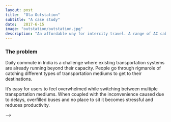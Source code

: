 ```yaml
---
layout: post
title:  "Ola Outstation"
subtitle: "A case study"
date:   2017-6-15
image: "outstation/outstation.jpg"
description: "An affordable way for intercity travel. A range of AC cabs driven by top partners, available in 1 hour or book upto 7 days in advance. We have you covered across India with presence in 90+ cities with over 500 one way routes."
---
```


<!-- <div class="row">
	<div class="col-6">
		<h3>role</h3>
	</div>
</div> -->
<section class="section-bottom-margin">
	<h3>
		The problem
	</h3>
	<p>
		Daily commute in India is a challenge where existing transportation systems are already running beyond their capacity. People go through rigmarole of catching different types of transportation mediums to get to their destinations.
	</p>
	<p>
		It’s easy for users to feel overwhelmed while switching between multiple transportation mediums. When coupled with the inconvenience caused due to delays, overfilled buses and no place to sit it becomes stressful and reduces productivity.
	</p>
</section>


<!-- <h3>
    User study
</h3>
<p>
    Our users are those who travel to work on a daily basis, ocassionally using multiple modes of transportation.
</p>
<p>
    Here are a few questions that we asked our users to chart down their existing user journey:
</p>
<ul>
    <li>How do you identify your nearest pickup point?</li>
    <li>If you have a destination in mind, how do you decide which bus to 	take?</li>
    <li>Do you have any concerns while travelling?</li>
    <li>Do you care about getting a seat in the bus?</li>
    <li>How do you explore different routes?</li>
    <li>Do you care about the quality of transportation you are travelling in?</li>
</ul>
<p><b>The above set of questions helped us map the current user journey and its challenges.</b></p>

<p class="hero-image" style="text-align:center;"><img src="{{ '/assets/img/userjourney.jpg' | prepend: site.baseurl }}" alt=""></p>

<h3>
    Top user concerns during the journey
</h3>
<ul>
    <li>When is the bus arriving at my stop?</li>
    <li>Where is the nearest pickup?</li>
    <li>Where will I be dropped off?</li>
    <li>Will I get a seat?</li>
    <li>What is the schedule of the bus?</li>
    <li>When will I reach my destination?</li>
</ul>

<h3>
    What are the desired outcomes
</h3>
<ul>
    <li>Reduce anxiety about bus location</li>
    <li>Provide real time tracking</li>
    <li>Guarantee a seat</li>
    <li>Exploration of routes and pickup/drop off points</li>
    <li>Provide comfortable travel with air-conditioned buses</li>
    <li>Make sure users reache their destination safely</li>
</ul>
<blockquote>
    We obsessed over making Shuttle easy and intuitive to use. To come up with a clear vision and flow was a challenge, and to make sure we hadn’t left out any idea, we went through twenty end to end prototypes of the app, exploring different flows thoroughly and picking out the best solution to make the final product.
</blockquote>
<h3>
    UX process
</h3>
<p>
    When you work on a product like Shuttle, that has to be built from scratch, there are thousands of ideas floating and you have to make a well informed decision, articulate and justify it too. It's a critical situation, because the success of the product depends on the direction you take it into.
</p>

<p class="full-width" style="text-align:center;"><img src="{{ '/assets/img/process1.png' | prepend: site.baseurl }}" alt=""></p>
<p class="full-width" style="text-align:center;"><img src="{{ '/assets/img/process2.png' | prepend: site.baseurl }}" alt=""></p>
<p class="hero-image" style="text-align:center;"><img src="{{ '/assets/img/artboards.jpg' | prepend: site.baseurl }}" alt=""></p>
<h3>
 Prototype
</h3>
<p>We obssessed on making a perfect flow for our users, this is one of them divided into different tasks that a user will go through while interacting with the product.</p>
<p class="full-width" style="text-align:center; margin-bottom: 80px;"><iframe src="https://marvelapp.com/1853h31?emb=1" width="402" height="823" allowTransparency="true" frameborder="0"></iframe></p>
<h3>
    Shuttle V.1, MVP
</h3>
<p>
    After spending countless hours on building end to end flows, debating over thousands of design challenges, we came to a consensus. We went ahead with the easiset flow possible, one that helps user book quickly, track the bus and get on it effortlessly. It takes a lot to build a product. Building a service that would go on to serve a billion people was nerve wracking. 
<p>
    We were proud to ship out a well thought product with the following features.
</p>
</p>
<ul>
    <li>Route discovery</li>
    <li>Stop selection</li>
    <li>Schedule of the buses</li>
    <li>Route directions</li>
    <li>Comfortable seats</li>
    <li>A/C in the shuttle</li>
    <li>Tracking of the shuttle in real time</li>
    <li>Information of the pickup and drop stops</li>
    <li>Ability for users to buy passes and travel without making a booking daily</li>
</ul>

<p class="full-width" style="text-align:center;"><img src="{{ '/assets/img/mvp.png' | prepend: site.baseurl }}" alt=""></p>

<h3>
    Usability testing
</h3>
<p>
    We wanted to make sure that the on-ground experience was as good as the in-app experience. The entire journey had four important states. We wanted to do a usability testing around those states and ask the right questions. We flew down to Gurgaon and did usability testing. We observed how users were interacting with the service. 
</p>
<p>
    The results weren’t obvious, there was a lot of scope for improvement.
</p>

<p class="full-width" style="text-align:center;"><img src="{{ '/assets/img/usability1.png' | prepend: site.baseurl }}" alt=""></p>
<p class="full-width" style="text-align:center;"><img src="{{ '/assets/img/usability2.png' | prepend: site.baseurl }}" alt=""></p>
<p class="full-width" style="text-align:center;"><img src="{{ '/assets/img/usability3.png' | prepend: site.baseurl }}" alt=""></p>

<p class="full-width" style="text-align:center;"><img src="{{ '/assets/img/ujourney.jpg' | prepend: site.baseurl }}" alt=""></p>

<h3>
    Problems identified
</h3>
<ul>
    <li>On a bad network users had to wait for the rate and review screen to come if they haven't rated yet, hence making booking process slow</li>
    <li>Too many messages upon booking, 4 different types - 1 email & 3 text messages</li>
    <li>Meta search was out of place. Users were unable to search for popular stops, ex - 'snapdeal' which is a popular stop was showing a different result</li>
    <li>There was no feedback on tapping certain actions on the screen</li>
    <li>Most people were travelling daily and booking a ticket daily was adding a task to their daily routine</li>
    <li>On-spot booking users didn't care about the map, they knew their spots and wanted the system to match their speed</li>
    <li>Discovery of different routes running in the city was an issue</li>
    <li>Introductory screens didn't help, people went straight ahead into booking without noticing them</li>
    <li>On slow speed networks app failed to respond</li>    
</ul>
<p style="text-align:center;"><iframe width="1000" height="515" src="https://www.youtube.com/embed/oHs1IlX-lY4" frameborder="0" allowfullscreen></iframe></p>
<blockquote>
    Our on ground experience helped us understand our product better. There were a lot of shortcomings that needed to be fixed. With our assumptions and findings we went ahead and articulated a flow and shipped version 2.
</blockquote>

<!-- <p>think - explore - execute</p>
<h1>explain design challenges</h1> -->

<!-- <p class="full-width" style="text-align: center;"><img src="{{ '/assets/img/stages.png' | prepend: site.baseurl }}" alt=""></p>

<h3>
    1. Pre-Journey
</h3>
<p>
    Most of our users were booking an Ola shuttle from the pickup stop and were not concerned about the maps while booking a Shuttle.Therefore we removed the map, and asked a simple question, “Where do you want to go?”.
</p>
<p>
    Additionally, we solved the problem for route discovery. Earlier people couldn’t discover different routes. Now, they are able to see all nearby routes along with when the next shuttle is arriving and the nearest stop they can board from.
</p>
<p class="full-width" style="text-align:center;"><img src="{{ '/assets/img/final1.png' | prepend: site.baseurl }}" alt=""></p>

<h3>
    2. Booking
</h3>
<p>
    Users can easily pick their desired type of ticket. They can go for a regular ticket or a pass. To motivate users to go for the pass we had the pricing comparison upfront with the value they will get out of it. Upon scrolling down they can see the map as well.
</p>
<p class="full-width" style="text-align:center;"><img src="{{ '/assets/img/final2.png' | prepend: site.baseurl }}" alt=""></p>

<h3>
    3. Boarding
</h3>
<p>
    We realized people wanted the shuttle to be flexible, i.e if they can’t make it to their scheduled shuttle, then there should be a convenient way to see the upcoming shuttle and re-schedule the ride.
</p>
<p>
    Also it should be easy enough for users to cancel, track and scan their ticket upon boarding the shuttle, hence, we added the actions right on their pass.
</p>
<p class="full-width" style="text-align:center;"><img src="{{ '/assets/img/final3.png' | prepend: site.baseurl }}" alt=""></p>

<h3>
    4. Return travel
</h3>
<p>
    We realized people wanted the shuttle to be flexible, i.e if they can’t make it to their scheduled shuttle, then there should be a convenient way to see the upcoming shuttle and re-schedule the ride.
</p>
<p>
    Also it should be easy enough for users to cancel, track and scan their ticket upon boarding the shuttle, hence, we added the actions right on their pass.
</p>
<p class="full-width" style="text-align:center;"><img src="{{ '/assets/img/final4.png' | prepend: site.baseurl }}" alt=""></p>

<h3>Business Impact</h3>
<p>
    Shuttle created a great business market for Ola. It is an important part of the team as it 
    helped to accquire a new segment of customers. The cab market did not address the problems
     of connecting Metro feeder routes for daily commuters.
</p>
<p> 
    Shuttle created a market of its own and and solved daily commute for millions of users. Currently operational in 6 cities.
</p>
<p class="full-width" style="text-align:center;"><img src="{{ '/assets/img/cityimagesimpact.png' | prepend: site.baseurl }}" alt=""></p>


<h3>User Impact</h3>
<p>
    Our users wanted a cheaper and 
    reliable option that is comfortable and helps boost their productivity. In Gurgaon where traffic is beyond
    limits, Ola Shuttle helped releave traffic congestion as more and more customers left their own transportation
    mediums and travelled with us making commute easier for everyone.
</p>
<p class="full-width" style="text-align:center;"><img src="{{ '/assets/img/userimpacttweets.png' | prepend: site.baseurl }}" alt=""></p>

<p style="text-align:center; margin-bottom: 60px;" ><iframe width="1000" height="515" src="https://www.youtube.com/embed/mieE3_OyuJI" frameborder="0" allowfullscreen></iframe></p>

<h3>The Team Behind Ola Shuttle</h3>
<ul>
    <li>Akash Soti, Product Designer</li>
    <li>Aditya Anand, Product Manager</li>
    <li>Harsha Ravichandaran, Chief Data Scientist</li>
    <li>Sundeep Sahani, VP product</li>
    <li>Sunit Singh, VP Design</li>
    <li>Prashant, Design Director</li>
</ul> --> -->
